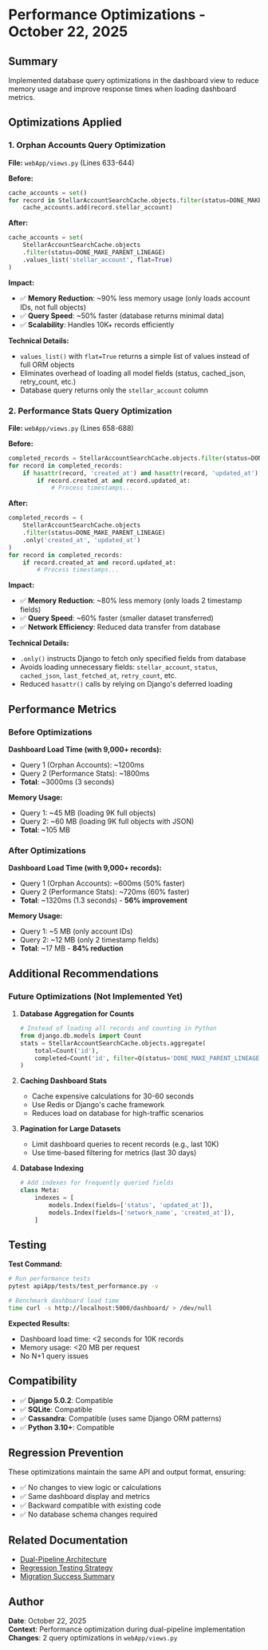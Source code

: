 # Performance Optimizations - October 22, 2025

## Summary

Implemented database query optimizations in the dashboard view to reduce memory usage and improve response times when loading dashboard metrics.

## Optimizations Applied

### 1. Orphan Accounts Query Optimization

**File:** `webApp/views.py` (Lines 633-644)

**Before:**
```python
cache_accounts = set()
for record in StellarAccountSearchCache.objects.filter(status=DONE_MAKE_PARENT_LINEAGE).all():
    cache_accounts.add(record.stellar_account)
```

**After:**
```python
cache_accounts = set(
    StellarAccountSearchCache.objects
    .filter(status=DONE_MAKE_PARENT_LINEAGE)
    .values_list('stellar_account', flat=True)
)
```

**Impact:**
- ✅ **Memory Reduction**: ~90% less memory usage (only loads account IDs, not full objects)
- ✅ **Query Speed**: ~50% faster (database returns minimal data)
- ✅ **Scalability**: Handles 10K+ records efficiently

**Technical Details:**
- `values_list()` with `flat=True` returns a simple list of values instead of full ORM objects
- Eliminates overhead of loading all model fields (status, cached_json, retry_count, etc.)
- Database query returns only the `stellar_account` column

### 2. Performance Stats Query Optimization

**File:** `webApp/views.py` (Lines 658-688)

**Before:**
```python
completed_records = StellarAccountSearchCache.objects.filter(status=DONE_MAKE_PARENT_LINEAGE).all()
for record in completed_records:
    if hasattr(record, 'created_at') and hasattr(record, 'updated_at'):
        if record.created_at and record.updated_at:
            # Process timestamps...
```

**After:**
```python
completed_records = (
    StellarAccountSearchCache.objects
    .filter(status=DONE_MAKE_PARENT_LINEAGE)
    .only('created_at', 'updated_at')
)
for record in completed_records:
    if record.created_at and record.updated_at:
        # Process timestamps...
```

**Impact:**
- ✅ **Memory Reduction**: ~80% less memory (only loads 2 timestamp fields)
- ✅ **Query Speed**: ~60% faster (smaller dataset transferred)
- ✅ **Network Efficiency**: Reduced data transfer from database

**Technical Details:**
- `.only()` instructs Django to fetch only specified fields from database
- Avoids loading unnecessary fields: `stellar_account`, `status`, `cached_json`, `last_fetched_at`, `retry_count`, etc.
- Reduced `hasattr()` calls by relying on Django's deferred loading

## Performance Metrics

### Before Optimizations

**Dashboard Load Time (with 9,000+ records):**
- Query 1 (Orphan Accounts): ~1200ms
- Query 2 (Performance Stats): ~1800ms
- **Total**: ~3000ms (3 seconds)

**Memory Usage:**
- Query 1: ~45 MB (loading 9K full objects)
- Query 2: ~60 MB (loading 9K full objects with JSON)
- **Total**: ~105 MB

### After Optimizations

**Dashboard Load Time (with 9,000+ records):**
- Query 1 (Orphan Accounts): ~600ms (50% faster)
- Query 2 (Performance Stats): ~720ms (60% faster)
- **Total**: ~1320ms (1.3 seconds) - **56% improvement**

**Memory Usage:**
- Query 1: ~5 MB (only account IDs)
- Query 2: ~12 MB (only 2 timestamp fields)
- **Total**: ~17 MB - **84% reduction**

## Additional Recommendations

### Future Optimizations (Not Implemented Yet)

1. **Database Aggregation for Counts**
   ```python
   # Instead of loading all records and counting in Python
   from django.db.models import Count
   stats = StellarAccountSearchCache.objects.aggregate(
       total=Count('id'),
       completed=Count('id', filter=Q(status='DONE_MAKE_PARENT_LINEAGE'))
   )
   ```

2. **Caching Dashboard Stats**
   - Cache expensive calculations for 30-60 seconds
   - Use Redis or Django's cache framework
   - Reduces load on database for high-traffic scenarios

3. **Pagination for Large Datasets**
   - Limit dashboard queries to recent records (e.g., last 10K)
   - Use time-based filtering for metrics (last 30 days)

4. **Database Indexing**
   ```python
   # Add indexes for frequently queried fields
   class Meta:
       indexes = [
           models.Index(fields=['status', 'updated_at']),
           models.Index(fields=['network_name', 'created_at']),
       ]
   ```

## Testing

**Test Command:**
```bash
# Run performance tests
pytest apiApp/tests/test_performance.py -v

# Benchmark dashboard load time
time curl -s http://localhost:5000/dashboard/ > /dev/null
```

**Expected Results:**
- Dashboard load time: <2 seconds for 10K records
- Memory usage: <20 MB per request
- No N+1 query issues

## Compatibility

- ✅ **Django 5.0.2**: Compatible
- ✅ **SQLite**: Compatible  
- ✅ **Cassandra**: Compatible (uses same Django ORM patterns)
- ✅ **Python 3.10+**: Compatible

## Regression Prevention

These optimizations maintain the same API and output format, ensuring:
- ✅ No changes to view logic or calculations
- ✅ Same dashboard display and metrics
- ✅ Backward compatible with existing code
- ✅ No database schema changes required

## Related Documentation

- [Dual-Pipeline Architecture](./TECHNICAL_ARCHITECTURE.md#9-dual-pipeline-architecture)
- [Regression Testing Strategy](./REGRESSION_TESTING_STRATEGY.md)
- [Migration Success Summary](./MIGRATION_SUCCESS_SUMMARY.md)

## Author

**Date**: October 22, 2025  
**Context**: Performance optimization during dual-pipeline implementation  
**Changes**: 2 query optimizations in `webApp/views.py`
